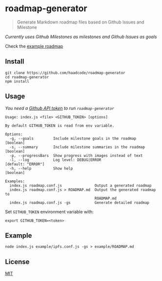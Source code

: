 # roadmap-generator

> Generate Markdown roadmap files based on Github Issues and Milestone

*Currently uses Github Milestones as milestones and Github Issues as goals*

Check the [example roadmap](https://github.com/haadcode/roadmap-generator/blob/master/example/ROADMAP.md#ipfs-roadmap)
## Install
```
git clone https://github.com/haadcode/roadmap-generator
cd roadmap-generator
npm install
```

## Usage

*You need a [Github API token](https://help.github.com/articles/creating-an-access-token-for-command-line-use/) to run `roadmap-generator`*

```
Usage: index.js <file> <GITHUB_TOKEN> [options]

By default GITHUB_TOKEN is read from env variable.

Options:
  -g, --goals         Include milestone goals in the roadmap           [boolean]
  -s, --summary       Include milestone summaries in the roadmap       [boolean]
  -p, --progressBars  Show progress with images instead of text
  -l, --log           Log level: DEBUG|ERROR                  [default: "ERROR"]
  -h, --help          Show help                                        [boolean]

Examples:
  index.js roadmap.conf.js               Output a generated roadmap
  index.js roadmap.conf.js > ROADMAP.md  Output the generated roadmap to
                                         ROADMAP.md
  index.js roadmap.conf.js -gs           Generate detailed roadmap
```

Set `GITHUB_TOKEN` environment variable with:
```
export GITHUB_TOKEN=<token>
```

## Example
```
node index.js example/ipfs.conf.js -gs > example/ROADMAP.md
```

## License

[MIT](LICENSE)
